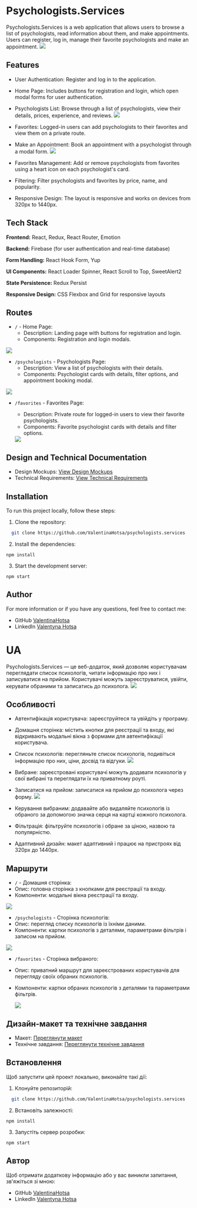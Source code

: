 # Psychologists.Services

Psychologists.Services is a web application that allows users to browse a list of psychologists, read information about them, and make appointments. Users can register, log in, manage their favorite psychologists and make an appointment.
<img src='src/assets/readme/title.png'>

## Features

- User Authentication: Register and log in to the application.
- Home Page: Includes buttons for registration and login, which open modal forms for user authentication.
- Psychologists List: Browse through a list of psychologists, view their details, prices, experience, and reviews.
  <img src='src/assets/readme/card.png'>

- Favorites: Logged-in users can add psychologists to their favorites and view them on a private route.
- Make an Appointment: Book an appointment with a psychologist through a modal form.
  <img src='src/assets/readme/appointment.png'>

- Favorites Management: Add or remove psychologists from favorites using a heart icon on each psychologist's card.
- Filtering: Filter psychologists and favorites by price, name, and popularity.

- Responsive Design: The layout is responsive and works on devices from 320px to 1440px.

## Tech Stack

**Frontend:** React, Redux, React Router, Emotion

**Backend:** Firebase (for user authentication and real-time database)

**Form Handling:** React Hook Form, Yup

**UI Components:** React Loader Spinner, React Scroll to Top, SweetAlert2

**State Persistence:** Redux Persist

**Responsive Design:** CSS Flexbox and Grid for responsive layouts

## Routes

- `/` - Home Page:
  - Description: Landing page with buttons for registration and login.
  - Components: Registration and login modals.

<img src='src/assets/readme/auth.png'>

- `/psychologists` - Psychologists Page:
  - Description: View a list of psychologists with their details.
  - Components: Psychologist cards with details, filter options, and appointment booking modal.

<img src='src/assets/readme/favorite.png'>

- `/favorites` - Favorites Page:

  - Description: Private route for logged-in users to view their favorite psychologists.
  - Components: Favorite psychologist cards with details and filter options.

  <img src='/src/assets/readme/favorite.png'>

## Design and Technical Documentation

- Design Mockups: [View Design Mockups](https://www.figma.com/file/I5vjNb0NsJOpQRnRpMloSY/Psychologists.Services?type=design&node-id=0-1&mode=design&t=4zfT2zFANRbp1fCK-0)
- Technical Requirements: [View Technical Requirements](https://docs.google.com/document/d/1PrTxBn6HQbb0Oz17g5_zvyLGIOZg0TIP3HPaEEp6ZLs/edit)

## Installation

To run this project locally, follow these steps:

1. Clone the repository:

```bash
  git clone https://github.com/ValentinaHotsa/psychologists.services
```

2. Install the dependencies:

```
npm install
```

3. Start the development server:

```
npm start
```

## Author

For more information or if you have any questions, feel free to contact me:

- GitHub [ValentinaHotsa](https://github.com/ValentinaHotsa)
- LinkedIn [Valentyna Hotsa](https://www.linkedin.com/in/valentynahotsa/)

# UA

Psychologists.Services — це веб-додаток, який дозволяє користувачам переглядати список психологів, читати інформацію про них і записуватися на прийом. Користувачі можуть зареєструватися, увійти, керувати обраними та записатись до психолога.
<img src='src/assets/readme/title.png'>

## Особливості

- Автентифікація користувача: зареєструйтеся та увійдіть у програму.
- Домашня сторінка: містить кнопки для реєстрації та входу, які відкривають модальні вікна з формами для автентифікації користувача.
- Список психологів: перегляньте список психологів, подивіться інформацію про них, ціни, досвід та відгуки.
  <img src='src/assets/readme/card.png'>

- Вибране: зареєстровані користувачі можуть додавати психологів у свої вибрані та переглядати їх на приватному роуті.
- Записатися на прийом: записатися на прийом до психолога через форму.
  <img src='src/assets/readme/appointment.png'>

- Керування вибраним: додавайте або видаляйте психологів із обраного за допомогою значка серця на картці кожного психолога.
- Фільтрація: фільтруйте психологів і обране за ціною, назвою та популярністю.
- Адаптивний дизайн: макет адаптивний і працює на пристроях від 320px до 1440px.

## Маршрути

- `/` - Домашня сторінка:
- Опис: головна сторінка з кнопками для реєстрації та входу.
- Компоненти: модальні вікна реєстрації та входу.

<img src='src/assets/readme/auth.png'>

- `/psychologists` - Сторінка психологів:
- Опис: перегляд списку психологів із їхніми даними.
- Компоненти: картки психологів з деталями, параметрами фільтрів і записом на прийом.

<img src='src/assets/readme/favorite.png'>

- `/favorites` - Сторінка вибраного:
- Опис: приватний маршрут для зареєстрованих користувачів для перегляду своїх обраних психологів.
- Компоненти: картки обраних психологів з деталями та параметрами фільтрів.

  <img src='/src/assets/readme/favorite.png'>

## Дизайн-макет та технічне завдання

- Макет: [Переглянути макет](https://www.figma.com/file/I5vjNb0NsJOpQRnRpMloSY/Psychologists.Services?type=design&node-id=0-1&mode=design&t=4zfT2zFANRbp1fCK-0)
- Технічне завдання: [Переглянути технічне завдання](https://docs.google.com/document/d/1PrTxBn6HQbb0Oz17g5_zvyLGIOZg0TIP3HPaEEp6ZLs/edit)

## Встановлення

Щоб запустити цей проект локально, виконайте такі дії:

1. Клонуйте репозиторій:

```bash
  git clone https://github.com/ValentinaHotsa/psychologists.services
```

2. Встановіть залежності:

```
npm install
```

3. Запустіть сервер розробки:

```
npm start
```

## Автор

Щоб отримати додаткову інформацію або у вас виникли запитання, зв'яжіться зі мною:

- GitHub [ValentinaHotsa](https://github.com/ValentinaHotsa)
- LinkedIn [Valentyna Hotsa](https://www.linkedin.com/in/valentynahotsa/)
